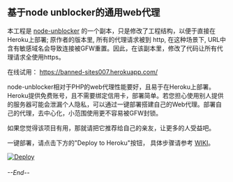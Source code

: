## 基于node unblocker的通用web代理

本工程是 [node-unblocker](https://github.com/nfriedly/node-unblocker) 的一个副本，只是修改了工程结构，以便于直接在Heroku上部署;  原作者的版本里, 所有的代理请求被到 http, 在这种场景下, URL中含有敏感域名会导致连接被GFW重置。因此，在该副本里，修改了代码让所有代理请求全使用https。

在线试用： https://banned-sites007.herokuapp.com/ 

node-unblocker相对于PHP的web代理性能要好，且易于在Heroku上部署。 Heroku提供免费账号，且不需要绑定信用卡，部署简单。若您担心使用别人提供的服务器可能会泄漏个人隐私，可以通过一键部署搭建自己的Web代理。部署自己的代理，去中心化，小范围使用更不容易被GFW封锁。

如果您觉得该项目有用，那就请把它推荐给自己的亲友，让更多的人受益吧。

一键部署，请点击下方的"Deploy to Heroku"按钮， 具体步骤请参考 [WIKI](https://github.com/gfw-breaker/heroku-node-proxy/wiki)。

[![Deploy](https://www.herokucdn.com/deploy/button.svg)](https://heroku.com/deploy)

###### --End--
